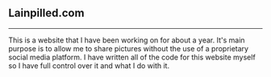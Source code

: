 ## Lainpilled.com
----

This is a website that I have been working on for about a year. It's main purpose is to allow me to share pictures without the use of a proprietary social media platform. I have written all of the code for this website myself so I have full control over it and what I do with it.

